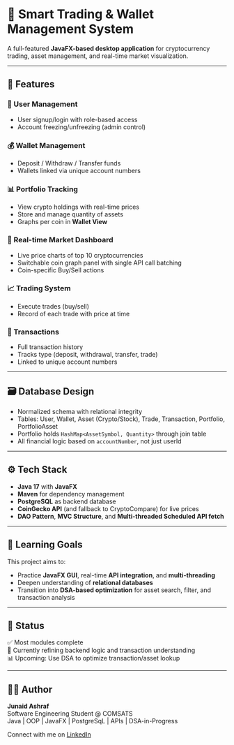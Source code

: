 # 💼 Smart Trading & Wallet Management System

A full-featured **JavaFX-based desktop application** for cryptocurrency trading, asset management, and real-time market visualization.

---

## 🚀 Features

### 🔐 User Management
- User signup/login with role-based access
- Account freezing/unfreezing (admin control)

### 💰 Wallet Management
- Deposit / Withdraw / Transfer funds
- Wallets linked via unique account numbers

### 📊 Portfolio Tracking
- View crypto holdings with real-time prices
- Store and manage quantity of assets
- Graphs per coin in **Wallet View**

### 🧠 Real-time Market Dashboard
- Live price charts of top 10 cryptocurrencies
- Switchable coin graph panel with single API call batching
- Coin-specific Buy/Sell actions

### 📈 Trading System
- Execute trades (buy/sell)
- Record of each trade with price at time

### 🔄 Transactions
- Full transaction history
- Tracks type (deposit, withdrawal, transfer, trade)
- Linked to unique account numbers

---

## 🗃️ Database Design

- Normalized schema with relational integrity
- Tables: User, Wallet, Asset (Crypto/Stock), Trade, Transaction, Portfolio, PortfolioAsset
- Portfolio holds `HashMap<AssetSymbol, Quantity>` through join table
- All financial logic based on `accountNumber`, not just userId

---

## ⚙️ Tech Stack

- **Java 17** with **JavaFX**
- **Maven** for dependency management
- **PostgreSQL** as backend database
- **CoinGecko API** (and fallback to CryptoCompare) for live prices
- **DAO Pattern**, **MVC Structure**, and **Multi-threaded Scheduled API fetch**

---

## 🧠 Learning Goals

This project aims to:

- Practice **JavaFX GUI**, real-time **API integration**, and **multi-threading**
- Deepen understanding of **relational databases**
- Transition into **DSA-based optimization** for asset search, filter, and transaction analysis

---

## 📌 Status

✅ Most modules complete  
🔄 Currently refining backend logic and transaction understanding  
📊 Upcoming: Use DSA to optimize transaction/asset lookup  

---

## 🙋‍♂️ Author

**Junaid Ashraf**  
Software Engineering Student @ COMSATS  
Java | OOP | JavaFX | PostgreSqL | APIs | DSA-in-Progress  

Connect with me on [LinkedIn](https://www.linkedin.com/in/junaid-ashraf56/)

